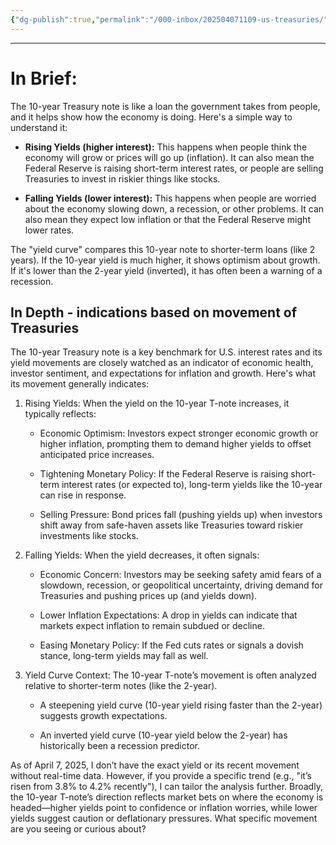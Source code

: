 ```yaml
---
{"dg-publish":true,"permalink":"/000-inbox/202504071109-us-treasuries/","created":"2025-04-08T03:27:00.000-04:00","updated":"2025-04-08T21:49:49.028-04:00"}
---
```


---

# In Brief:
The 10-year Treasury note is like a loan the government takes from people, and it helps show how the economy is doing. Here's a simple way to understand it:

- **Rising Yields (higher interest):** This happens when people think the economy will grow or prices will go up (inflation). It can also mean the Federal Reserve is raising short-term interest rates, or people are selling Treasuries to invest in riskier things like stocks.
    
- **Falling Yields (lower interest):** This happens when people are worried about the economy slowing down, a recession, or other problems. It can also mean they expect low inflation or that the Federal Reserve might lower rates.
    

The "yield curve" compares this 10-year note to shorter-term loans (like 2 years). If the 10-year yield is much higher, it shows optimism about growth. If it's lower than the 2-year yield (inverted), it has often been a warning of a recession.
## In Depth - indications based on movement of Treasuries
The 10-year Treasury note is a key benchmark for U.S. interest rates and its yield movements are closely watched as an indicator of economic health, investor sentiment, and expectations for inflation and growth. Here's what its movement generally indicates:

1. Rising Yields: When the yield on the 10-year T-note increases, it typically reflects:
    
    - Economic Optimism: Investors expect stronger economic growth or higher inflation, prompting them to demand higher yields to offset anticipated price increases.
        
    - Tightening Monetary Policy: If the Federal Reserve is raising short-term interest rates (or expected to), long-term yields like the 10-year can rise in response.
        
    - Selling Pressure: Bond prices fall (pushing yields up) when investors shift away from safe-haven assets like Treasuries toward riskier investments like stocks.
        
2. Falling Yields: When the yield decreases, it often signals:
    
    - Economic Concern: Investors may be seeking safety amid fears of a slowdown, recession, or geopolitical uncertainty, driving demand for Treasuries and pushing prices up (and yields down).
        
    - Lower Inflation Expectations: A drop in yields can indicate that markets expect inflation to remain subdued or decline.
        
    - Easing Monetary Policy: If the Fed cuts rates or signals a dovish stance, long-term yields may fall as well.
        
3. Yield Curve Context: The 10-year T-note’s movement is often analyzed relative to shorter-term notes (like the 2-year).
    
    - A steepening yield curve (10-year yield rising faster than the 2-year) suggests growth expectations.
        
    - An inverted yield curve (10-year yield below the 2-year) has historically been a recession predictor.
        

As of April 7, 2025, I don’t have the exact yield or its recent movement without real-time data. However, if you provide a specific trend (e.g., "it’s risen from 3.8% to 4.2% recently"), I can tailor the analysis further. Broadly, the 10-year T-note’s direction reflects market bets on where the economy is headed—higher yields point to confidence or inflation worries, while lower yields suggest caution or deflationary pressures. What specific movement are you seeing or curious about?